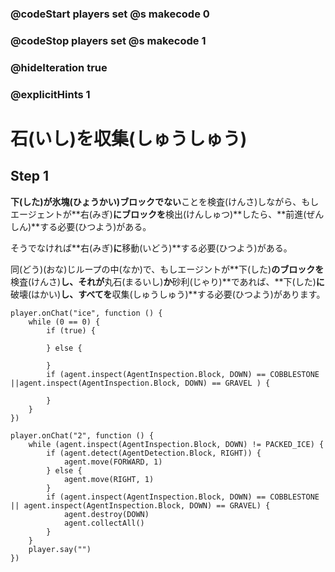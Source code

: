 ### @codeStart players set @s makecode 0
### @codeStop players set @s makecode 1

### @hideIteration true 
### @explicitHints 1


# 石(いし)を収集(しゅうしゅう)
<!-- # Surroundings  -->

## Step 1
**下(した)**が**氷塊(ひょうかい)**ブロックで**ない**ことを検査(けんさ)しながら、もしエージェントが**右(みぎ)**にブロックを**検出(けんしゅつ)**したら、**前進(ぜんしん)**する必要(ひつよう)がある。<br>

そうでなければ**右(みぎ)**に**移動(いどう)**する必要(ひつよう)がある。<br>

同(どう)(おな)じループの中(なか)で、もしエージントが**下(した)**のブロックを**検査(けんさ)**し、それが**丸石(まるいし)**か**砂利(じゃり)**であれば、**下(した)**に**破壊(はかい)**し、すべてを**収集(しゅうしゅう)**する必要(ひつよう)があります。
<!-- While **inspecting the block down** that is **not** **packed ice**, if the Agent **detects the block right**, then it needs to **move forward**. Otherwise it needs to **move right**. Within the same loop, if the Agent **inspects the block down** and it is either **cobblestone** **or** **gravel**, then it needs to **destroy down** and **collect all**.  -->



```template
player.onChat("ice", function () {
    while (0 == 0) {
        if (true) {
        	
        } else {
        	
        }
        if (agent.inspect(AgentInspection.Block, DOWN) == COBBLESTONE ||agent.inspect(AgentInspection.Block, DOWN) == GRAVEL ) {
        	
        }
    }
})
```
```ghost
player.onChat("2", function () {
    while (agent.inspect(AgentInspection.Block, DOWN) != PACKED_ICE) {
        if (agent.detect(AgentDetection.Block, RIGHT)) {
            agent.move(FORWARD, 1)
        } else {
            agent.move(RIGHT, 1)
        }
        if (agent.inspect(AgentInspection.Block, DOWN) == COBBLESTONE || agent.inspect(AgentInspection.Block, DOWN) == GRAVEL) {
            agent.destroy(DOWN)
            agent.collectAll()
        }
    }
    player.say("")
})
```
